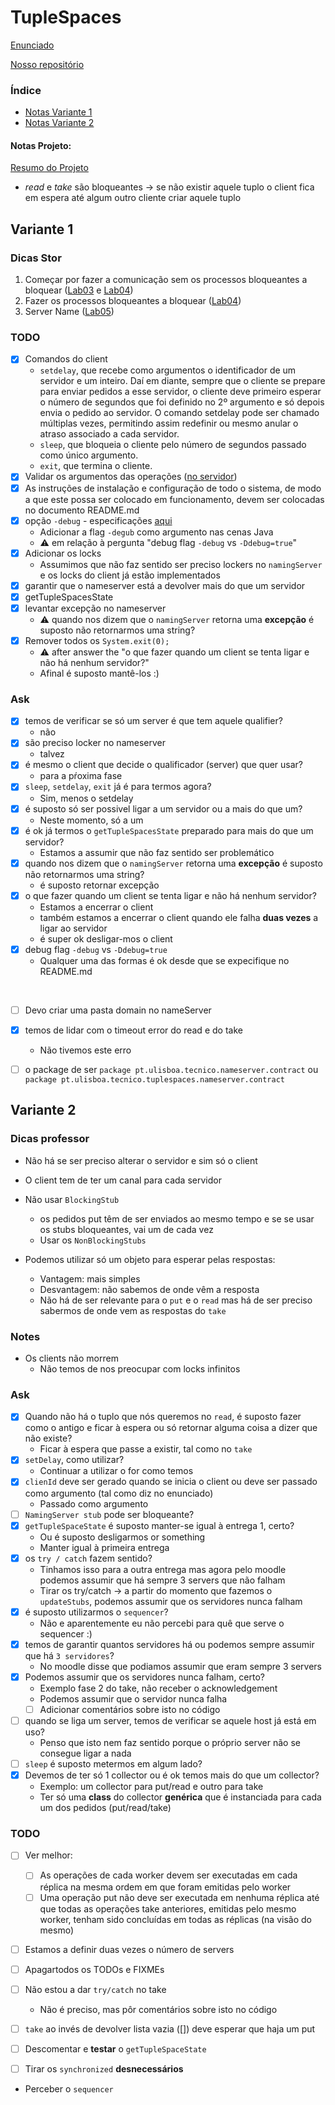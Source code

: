 # TupleSpaces

[Enunciado](https://github.com/tecnico-distsys/TupleSpaces/blob/master/tuplespaces.md)

[Nosso repositório](https://github.com/tecnico-distsys/A16-TupleSpaces)

### Índice

- [Notas Variante 1](#variante-1)
- [Notas Variante 2](#variante-2)

#### Notas Projeto:

[Resumo do Projeto](https://github.com/tecnico-distsys/TupleSpaces/blob/master/tuplespaces.md#valida%C3%A7%C3%B5es)

- _read_ e _take_ são bloqueantes -> se não existir aquele tuplo o client fica em espera até algum outro cliente criar aquele tuplo

## Variante 1

### Dicas Stor

1. Começar por fazer a comunicação sem os processos bloqueantes a bloquear ([Lab03](https://tecnico-distsys.github.io/03-rpc/index.html) e [Lab04](https://tecnico-distsys.github.io/04-rpc-error/index.html))
2. Fazer os processos bloqueantes a bloquear ([Lab04](https://tecnico-distsys.github.io/04-rpc-error/index.html))
3. Server Name ([Lab05](https://tecnico-distsys.github.io/05-grpc-multilanguage/index.html))

### TODO

- [X] Comandos do client
  - `setdelay`, que recebe como argumentos o identificador de um servidor e um inteiro. Daí em diante, sempre que o cliente se prepare para enviar pedidos a esse servidor, o cliente deve primeiro esperar o número de segundos que foi definido no 2º argumento e só depois envia o pedido ao servidor. O comando setdelay pode ser chamado múltiplas vezes, permitindo assim redefinir ou mesmo anular o atraso associado a cada servidor.
  - `sleep`, que bloqueia o cliente pelo número de segundos passado como único argumento.
  - `exit`, que termina o cliente.
- [X] Validar os argumentos das operações ([no servidor](https://github.com/tecnico-distsys/TupleSpaces/blob/master/tuplespaces.md#valida%C3%A7%C3%B5es))
- [X] As instruções de instalação e configuração de todo o sistema, de modo a que este possa ser colocado em funcionamento, devem ser colocadas no documento README.md
- [X] opção `-debug` - especificações [aqui](https://github.com/tecnico-distsys/TupleSpaces/blob/master/tuplespaces.md#op%C3%A7%C3%A3o-de-debug)
  - Adicionar a flag `-degub` como argumento nas cenas Java
  - :warning: em relação à pergunta "debug flag `-debug` vs `-Ddebug=true`"
- [X] Adicionar os locks
  - Assumimos que não faz sentido ser preciso lockers no `namingServer` e os locks do client já estão implementados
- [X] garantir que o nameserver está a devolver mais do que um servidor
- [X] getTupleSpacesState
- [X] levantar excepção no nameserver
  - :warning: quando nos dizem que o `namingServer` retorna uma **excepção** é suposto não retornarmos uma string?
- [X] Remover todos os `System.exit(0);` 
  - :warning: after answer the "o que fazer quando um client se tenta ligar e não há nenhum servidor?"
  - Afinal é suposto mantê-los :)

### Ask

- [X] temos de verificar se só um server é que tem aquele qualifier?
  - não
- [X] são preciso locker no nameserver
  - talvez
- [X] é mesmo o client que decide o qualificador (server) que quer usar?
  - para a pŕoxima fase
- [X] `sleep`, `setdelay`, `exit` já é para termos agora?
  - Sim, menos o setdelay
- [X] é suposto só ser possivel ligar a um servidor ou a mais do que um?
  - Neste momento, só a um
- [X] é ok já termos o `getTupleSpacesState` preparado para mais do que um servidor?
  - Estamos a assumir que não faz sentido ser problemático
- [X] quando nos dizem que o `namingServer` retorna uma **excepção** é suposto não retornarmos uma string?
  - é suposto retornar excepção
- [X] o que fazer quando um client se tenta ligar e não há nenhum servidor?
  - Estamos a encerrar o client
  - também estamos a encerrar o client quando ele falha **duas vezes** a ligar ao servidor
  - é super ok desligar-mos o client
- [X] debug flag `-debug` vs `-Ddebug=true`
  - Qualquer uma das formas é ok desde que se expecifique no README.md

<br>

- [ ] Devo criar uma pasta domain no nameServer
- [X] temos de lidar com o timeout error do read e do take
  - Não tivemos este erro
- [ ] o package de ser `package pt.ulisboa.tecnico.nameserver.contract` ou `package pt.ulisboa.tecnico.tuplespaces.nameserver.contract`


## Variante 2

### Dicas professor

- Não há se ser preciso alterar o servidor e sim só o client
- O client tem de ter um canal para cada servidor
- Não usar `BlockingStub`
  - os pedidos put têm de ser enviados ao mesmo tempo e se se usar os stubs bloqueantes, vai um de cada vez
  - Usar os `NonBlockingStubs`


- Podemos utilizar só um objeto para esperar pelas respostas:
  - Vantagem: mais simples
  - Desvantagem: não sabemos de onde vêm a resposta 
  - Não há de ser relevante para o `put` e o `read` mas há de ser preciso sabermos de onde vem as respostas do `take`

### Notes

- Os clients não morrem
  - Não temos de nos preocupar com locks infinitos

### Ask 

- [X] Quando não há o tuplo que nós queremos no `read`, é suposto fazer como o antigo e ficar à espera ou só retornar alguma coisa a dizer que não existe?
  - Ficar à espera que passe a existir, tal como no `take`
- [X] `setDelay`, como utilizar?
  - Continuar a utilizar o for como temos
- [X] `clienId` deve ser gerado quando se inicia o client ou deve ser passado como argumento (tal como diz no enunciado)
  - Passado como argumento
- [ ] `NamingServer stub` pode ser bloqueante?
- [X] `getTupleSpaceState` é suposto manter-se igual à entrega 1, certo?
  - Ou é suposto desligarmos or something
  - Manter igual à primeira entrega
- [X] os `try / catch` fazem sentido?
  - Tinhamos isso para a outra entrega mas agora pelo moodle podemos assumir que há sempre 3 servers que não falham
  - Tirar os try/catch -> a partir do momento que fazemos o `updateStubs`, podemos assumir que os servidores nunca falham
- [X] é suposto utilizarmos o `sequencer`?
  - Não e aparentemente eu não percebi para quê que serve o sequencer :)
- [X] temos de garantir quantos servidores há ou podemos sempre assumir que há `3 servidores`?
  - No moodle disse que podiamos assumir que eram sempre 3 servers
- [X] Podemos assumir que os servidores nunca falham, certo?
  - Exemplo fase 2 do take, não receber o acknowledgement
  - Podemos assumir que o servidor nunca falha
  - [ ] Adicionar comentários sobre isto no código
- [ ] quando se liga um server, temos de verificar se aquele host já está em uso?
  - Penso que isto nem faz sentido porque o próprio server não se consegue ligar a nada
- [ ] `sleep` é suposto metermos em algum lado?
- [X] Devemos de ter só 1 collector ou é ok temos mais do que um collector?
  - Exemplo: um collector para put/read e outro para take
  - Ter só uma **class** do collector **genérica** que é instanciada para cada um dos pedidos (put/read/take)

### TODO

- [ ] Ver melhor:
  - [ ] As operações de cada worker devem ser executadas em cada réplica na mesma ordem em que foram emitidas pelo worker
  - [ ] Uma operação put não deve ser executada em nenhuma réplica até que todas as operações take anteriores, emitidas pelo mesmo worker, tenham sido concluídas em todas as réplicas (na visão do mesmo)
- [ ] Estamos a definir duas vezes o número de servers
- [ ] Apagartodos os TODOs e FIXMEs
- [ ] Não estou a dar `try/catch` no take
  - Não é preciso, mas pôr comentários sobre isto no código
- [ ] `take` ao invés de devolver lista vazia ([]) deve esperar que haja um put
- [ ] Descomentar e **testar** o `getTupleSpaceState`
- [ ] Tirar os `synchronized` **desnecessários**




- Perceber o `sequencer`